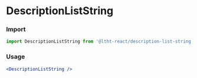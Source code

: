 
# DescriptionListString

<!-- STORY -->

### Import

```js
import DescriptionListString from '@ltht-react/description-list-string'
```

### Usage

```jsx
<DescriptionListString />
```
  